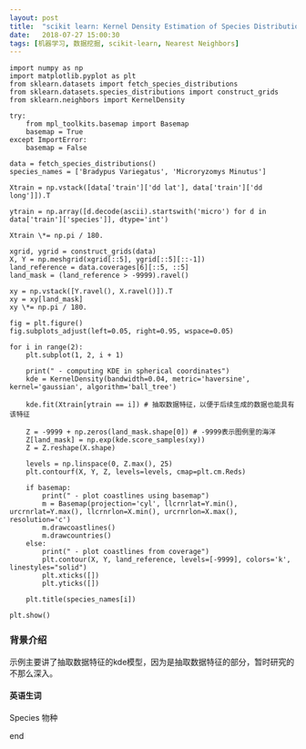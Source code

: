 ```yaml
---
layout: post
title:  "scikit learn: Kernel Density Estimation of Species Distributions"
date:   2018-07-27 15:00:30
tags: [机器学习, 数据挖掘, scikit-learn, Nearest Neighbors]
---
```


    import numpy as np
    import matplotlib.pyplot as plt
    from sklearn.datasets import fetch_species_distributions
    from sklearn.datasets.species_distributions import construct_grids
    from sklearn.neighbors import KernelDensity

    try:
        from mpl_toolkits.basemap import Basemap
        basemap = True
    except ImportError:
        basemap = False

    data = fetch_species_distributions()
    species_names = ['Bradypus Variegatus', 'Microryzomys Minutus']

    Xtrain = np.vstack([data['train']['dd lat'], data['train']['dd long']]).T

    ytrain = np.array([d.decode(ascii).startswith('micro') for d in data['train']['species']], dtype='int')

    Xtrain \*= np.pi / 180.

    xgrid, ygrid = construct_grids(data)
    X, Y = np.meshgrid(xgrid[::5], ygrid[::5][::-1])
    land_reference = data.coverages[6][::5, ::5]
    land_mask = (land_reference > -9999).ravel()

    xy = np.vstack([Y.ravel(), X.ravel()]).T
    xy = xy[land_mask]
    xy \*= np.pi / 180.

    fig = plt.figure()
    fig.subplots_adjust(left=0.05, right=0.95, wspace=0.05)

    for i in range(2):
        plt.subplot(1, 2, i + 1)

        print(" - computing KDE in spherical coordinates")
        kde = KernelDensity(bandwidth=0.04, metric='haversine', kernel='gaussian', algorithm='ball_tree')

        kde.fit(Xtrain[ytrain == i]) # 抽取数据特征，以便于后续生成的数据也能具有该特征

        Z = -9999 + np.zeros(land_mask.shape[0]) # -9999表示图例里的海洋
        Z[land_mask] = np.exp(kde.score_samples(xy))
        Z = Z.reshape(X.shape)

        levels = np.linspace(0, Z.max(), 25)
        plt.contourf(X, Y, Z, levels=levels, cmap=plt.cm.Reds)

        if basemap:
            print(" - plot coastlines using basemap")
            m = Basemap(projection='cyl', llcrnrlat=Y.min(), urcrnrlat=Y.max(), llcrnrlon=X.min(), urcrnrlon=X.max(), resolution='c')
            m.drawcoastlines()
            m.drawcountries()
        else:
            print(" - plot coastlines from coverage")
            plt.contour(X, Y, land_reference, levels=[-9999], colors='k', linestyles="solid")
            plt.xticks([])
            plt.yticks([])

        plt.title(species_names[i])

    plt.show()

### 背景介绍
示例主要讲了抽取数据特征的kde模型，因为是抽取数据特征的部分，暂时研究的不那么深入。

#### 英语生词
Species 物种

end

